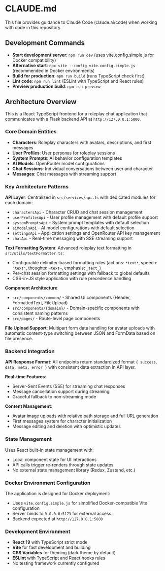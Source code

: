 # CLAUDE.md

This file provides guidance to Claude Code (claude.ai/code) when working with code in this repository.

## Development Commands

- **Start development server**: `npm run dev` (uses vite.config.simple.js for Docker compatibility)
- **Alternative start**: `npx vite --config vite.config.simple.js` (recommended in Docker environments)
- **Build for production**: `npm run build` (runs TypeScript check first)
- **Lint code**: `npm run lint` (ESLint with TypeScript and React rules)
- **Preview production build**: `npm run preview`

## Architecture Overview

This is a React TypeScript frontend for a roleplay chat application that communicates with a Flask backend API at `http://127.0.0.1:5000`.

### Core Domain Entities
- **Characters**: Roleplay characters with avatars, descriptions, and first messages
- **User Profiles**: User personas for roleplay sessions
- **System Prompts**: AI behavior configuration templates
- **AI Models**: OpenRouter model configurations
- **Chat Sessions**: Individual conversations between user and character
- **Messages**: Chat messages with streaming support

### Key Architecture Patterns

**API Layer**: Centralized in `src/services/api.ts` with dedicated modules for each domain:
- `charactersApi` - Character CRUD and chat session management
- `userProfilesApi` - User profile management with default profile support
- `systemPromptsApi` - System prompt templates with default selection
- `aiModelsApi` - AI model configurations with default selection
- `settingsApi` - Application settings and OpenRouter API key management
- `chatApi` - Real-time messaging with SSE streaming support

**Text Formatting System**: Advanced roleplay text formatting in `src/utils/textFormatter.ts`:
- Configurable delimiter-based formatting rules (actions: `*text*`, speech: `"text"`, thoughts: `~text~`, emphasis: `_text_`)
- Per-chat session formatting settings with fallback to global defaults
- CSS-in-JS style application with rule precedence handling

**Component Architecture**:
- `src/components/common/` - Shared UI components (Header, FormattedText, FileUpload)
- `src/components/{domain}/` - Domain-specific components with consistent naming patterns
- `src/pages/` - Route-level page components

**File Upload Support**: Multipart form data handling for avatar uploads with automatic content-type switching between JSON and FormData based on file presence.

### Backend Integration

**API Response Format**: All endpoints return standardized format `{ success, data, meta, error }` with consistent data extraction in API layer.

**Real-time Features**: 
- Server-Sent Events (SSE) for streaming chat responses
- Message cancellation support during streaming
- Graceful fallback to non-streaming mode

**Content Management**:
- Avatar image uploads with relative path storage and full URL generation
- First messages system for character initialization
- Message editing and deletion with optimistic updates

### State Management

Uses React built-in state management with:
- Local component state for UI interactions
- API calls trigger re-renders through state updates
- No external state management library (Redux, Zustand, etc.)

### Docker Environment Configuration

The application is designed for Docker deployment:
- Uses `vite.config.simple.js` for simplified Docker-compatible Vite configuration
- Server binds to `0.0.0.0:5173` for external access
- Backend expected at `http://127.0.0.1:5000`

### Development Environment

- **React 19** with TypeScript strict mode
- **Vite** for fast development and building
- **CSS Variables** for theming (dark theme by default)
- **ESLint** with TypeScript and React hooks rules
- No testing framework currently configured